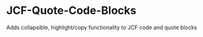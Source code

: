 # JCF-Quote-Code-Blocks
Adds collapsible, highlight/copy functionality to JCF code and quote blocks

